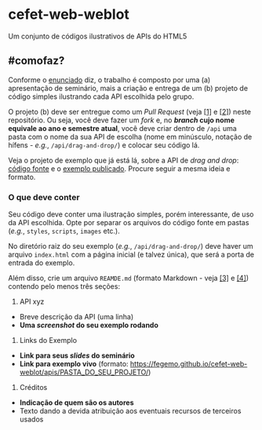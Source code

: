 # cefet-web-weblot

Um conjunto de códigos ilustrativos de APIs do HTML5

## #comofaz?

Conforme o [enunciado][enunciado] diz, o trabalho é composto por uma (a) apresentação de seminário, mais a criação e entrega de um (b) projeto de código simples ilustrando cada API escolhida pelo grupo.

O projeto (b) deve ser entregue como um _Pull Request_ (veja [[1]][using-pull-requests] e [[2]][creating-pull-requests]) neste repositório. Ou seja, você deve fazer um _fork_ e, no **_branch_ cujo nome equivale ao ano e semestre atual**, você deve criar dentro de `/api` uma pasta com o nome da sua API de escolha (nome em minúsculo, notação de hífens - _e.g._, `/api/drag-and-drop/`) e colocar seu código lá.

Veja o projeto de exemplo que já está lá, sobre a API de _drag and drop_: [código fonte][drag-and-drop-code] e o [exemplo publicado][drag-and-drop-live]. Procure seguir a mesma ideia e formato.

### O que deve conter

Seu código deve conter uma ilustração simples, porém interessante, de uso da API escolhida. Opte por separar os arquivos do código fonte em pastas (_e.g._, `styles`, `scripts`, `images` etc.).

No diretório raiz do seu exemplo (_e.g._, `/api/drag-and-drop/`) deve haver um arquivo `index.html` com a página inicial (e talvez única), que será a porta de entrada do exemplo.

Além disso, crie um arquivo `REAMDE.md` (formato Markdown - veja [[3]][markdown] e [[4]][markdown-tutorial]) contendo pelo menos três seções:

1. API xyz
  - Breve descrição da API (uma linha)
  - **Uma _screenshot_ do seu exemplo rodando**
1. Links do Exemplo
  - **Link para seus _slides_ do seminário**
  - **Link para exemplo vivo** (formato: https://fegemo.github.io/cefet-web-weblot/apis/PASTA_DO_SEU_PROJETO/)
1. Créditos
  - **Indicação de quem são os autores**
  - Texto dando a devida atribuição aos eventuais recursos de terceiros usados

[enunciado]: https://github.com/fegemo/cefet-web/blob/master/assignments/seminar-html5/README.md#seminário---apis-do-html5
[using-pull-requests]: https://help.github.com/articles/using-pull-requests/
[creating-pull-requests]: https://help.github.com/articles/creating-a-pull-request/
[markdown]: https://daringfireball.net/projects/markdown/
[markdown-tutorial]: https://guides.github.com/features/mastering-markdown/
[drag-and-drop-code]: https://github.com/fegemo/cefet-web-weblot/tree/master/api/drag-and-drop/
[drag-and-drop-live]: https://fegemo.github.io/cefet-web-weblot/apis/drag-and-drop/
